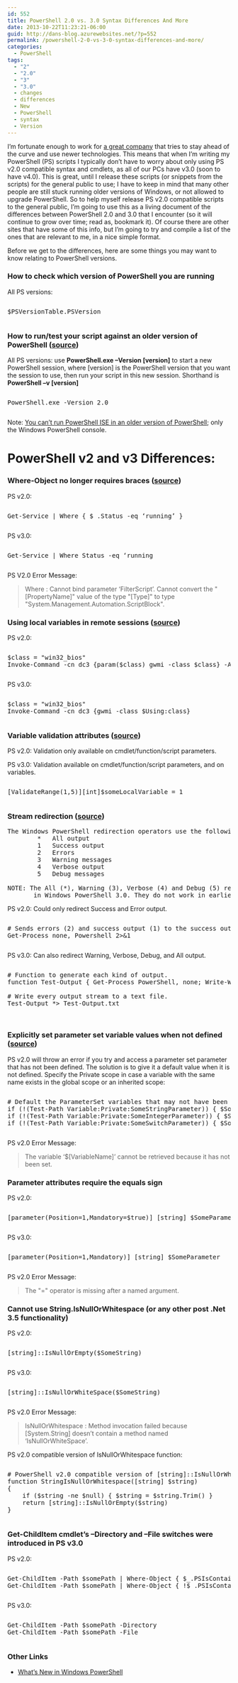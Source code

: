 ```yaml
---
id: 552
title: PowerShell 2.0 vs. 3.0 Syntax Differences And More
date: 2013-10-22T11:23:21-06:00
guid: http://dans-blog.azurewebsites.net/?p=552
permalink: /powershell-2-0-vs-3-0-syntax-differences-and-more/
categories:
  - PowerShell
tags:
  - "2"
  - "2.0"
  - "3"
  - "3.0"
  - changes
  - differences
  - New
  - PowerShell
  - syntax
  - Version
---
```

I’m fortunate enough to work for [a great company](http://www.iqmetrix.com/) that tries to stay ahead of the curve and use newer technologies. This means that when I’m writing my PowerShell (PS) scripts I typically don’t have to worry about only using PS v2.0 compatible syntax and cmdlets, as all of our PCs have v3.0 (soon to have v4.0). This is great, until I release these scripts (or snippets from the scripts) for the general public to use; I have to keep in mind that many other people are still stuck running older versions of Windows, or not allowed to upgrade PowerShell. So to help myself release PS v2.0 compatible scripts to the general public, I’m going to use this as a living document of the differences between PowerShell 2.0 and 3.0 that I encounter (so it will continue to grow over time; read as, bookmark it). Of course there are other sites that have some of this info, but I’m going to try and compile a list of the ones that are relevant to me, in a nice simple format.

Before we get to the differences, here are some things you may want to know relating to PowerShell versions.

### How to check which version of PowerShell you are running

All PS versions:

<div id="scid:C89E2BDB-ADD3-4f7a-9810-1B7EACF446C1:eec700ae-ff7f-4e9e-ad8d-012446939105" class="wlWriterEditableSmartContent" style="float: none; padding-bottom: 0px; padding-top: 0px; padding-left: 0px; margin: 0px; display: inline; padding-right: 0px">
  <pre style=white-space:normal>

  <pre class="brush: powershell; gutter: false; title: ; notranslate" title="">
$PSVersionTable.PSVersion
</pre>
</div>



### How to run/test your script against an older version of PowerShell ([source](http://technet.microsoft.com/en-us/library/hh847899.aspx))

All PS versions: use **PowerShell.exe –Version [version]** to start a new PowerShell session, where [version] is the PowerShell version that you want the session to use, then run your script in this new session. Shorthand is **PowerShell –v [version]**

<div id="scid:C89E2BDB-ADD3-4f7a-9810-1B7EACF446C1:d546ad77-ce58-4f54-9f22-e63596597160" class="wlWriterEditableSmartContent" style="float: none; padding-bottom: 0px; padding-top: 0px; padding-left: 0px; margin: 0px; display: inline; padding-right: 0px">
  <pre style=white-space:normal>

  <pre class="brush: powershell; gutter: false; title: ; notranslate" title="">
PowerShell.exe -Version 2.0
</pre>
</div>

Note: [You can’t run PowerShell ISE in an older version of PowerShell](http://stackoverflow.com/questions/18919862/start-powershell-ise-with-the-2-0-runtime); only the Windows PowerShell console.



# PowerShell v2 and v3 Differences:



### Where-Object no longer requires braces ([source](http://blogs.technet.com/b/heyscriptingguy/archive/2012/08/20/my-five-favorite-powershell-3-0-tips-and-tricks.aspx))

PS v2.0:

<div id="scid:C89E2BDB-ADD3-4f7a-9810-1B7EACF446C1:ff48c6ee-b013-4ef8-9f64-6757f820d050" class="wlWriterEditableSmartContent" style="float: none; padding-bottom: 0px; padding-top: 0px; padding-left: 0px; margin: 0px; display: inline; padding-right: 0px">
  <pre style=white-space:normal>

  <pre class="brush: powershell; gutter: false; title: ; notranslate" title="">
Get-Service | Where { $_.Status -eq ‘running’ }
</pre>
</div>

PS v3.0:

<div id="scid:C89E2BDB-ADD3-4f7a-9810-1B7EACF446C1:b17453c9-40a0-4f73-b82d-d36b53f174cd" class="wlWriterEditableSmartContent" style="float: none; padding-bottom: 0px; padding-top: 0px; padding-left: 0px; margin: 0px; display: inline; padding-right: 0px">
  <pre style=white-space:normal>

  <pre class="brush: powershell; gutter: false; title: ; notranslate" title="">
Get-Service | Where Status -eq ‘running
</pre>
</div>

PS V2.0 Error Message:

> <font style="background-color: #ffffff">Where : Cannot bind parameter ‘FilterScript’. Cannot convert the "[PropertyName]" value of the type "[Type]" to type "System.Management.Automation.ScriptBlock".</font>



### Using local variables in remote sessions ([source](http://blogs.technet.com/b/heyscriptingguy/archive/2012/08/20/my-five-favorite-powershell-3-0-tips-and-tricks.aspx))

PS v2.0:

<div id="scid:C89E2BDB-ADD3-4f7a-9810-1B7EACF446C1:16fa1db7-05da-4367-a9c3-ef5736a85fe5" class="wlWriterEditableSmartContent" style="float: none; padding-bottom: 0px; padding-top: 0px; padding-left: 0px; margin: 0px; display: inline; padding-right: 0px">
  <pre style=white-space:normal>

  <pre class="brush: powershell; gutter: false; pad-line-numbers: true; title: ; notranslate" title="">
$class = "win32_bios"
Invoke-Command -cn dc3 {param($class) gwmi -class $class} -ArgumentList $class
</pre>
</div>

PS v3.0:

<div id="scid:C89E2BDB-ADD3-4f7a-9810-1B7EACF446C1:4095dffb-ddad-4b1b-aae7-61c3840f06d8" class="wlWriterEditableSmartContent" style="float: none; padding-bottom: 0px; padding-top: 0px; padding-left: 0px; margin: 0px; display: inline; padding-right: 0px">
  <pre style=white-space:normal>

  <pre class="brush: powershell; gutter: false; pad-line-numbers: true; title: ; notranslate" title="">
$class = "win32_bios"
Invoke-Command -cn dc3 {gwmi -class $Using:class}
</pre>
</div>



### Variable validation attributes ([source](http://blogs.technet.com/b/heyscriptingguy/archive/2012/08/20/my-five-favorite-powershell-3-0-tips-and-tricks.aspx))

PS v2.0: Validation only available on cmdlet/function/script parameters.

PS v3.0: Validation available on cmdlet/function/script parameters, and on variables.

<div id="scid:C89E2BDB-ADD3-4f7a-9810-1B7EACF446C1:502387f4-4082-48ac-b095-7108c174e4f2" class="wlWriterEditableSmartContent" style="float: none; padding-bottom: 0px; padding-top: 0px; padding-left: 0px; margin: 0px; display: inline; padding-right: 0px">
  <pre style=white-space:normal>

  <pre class="brush: powershell; gutter: false; pad-line-numbers: true; title: ; notranslate" title="">
[ValidateRange(1,5)][int]$someLocalVariable = 1
</pre>
</div>



### Stream redirection ([source](http://technet.microsoft.com/en-us/library/hh847746.aspx))

<pre>The Windows PowerShell redirection operators use the following characters to represent each output type:
        *   All output
        1   Success output
        2   Errors
        3   Warning messages
        4   Verbose output
        5   Debug messages

NOTE: The All (*), Warning (3), Verbose (4) and Debug (5) redirection operators were introduced
       in Windows PowerShell 3.0. They do not work in earlier versions of Windows PowerShell.</pre>



PS v2.0: Could only redirect Success and Error output.

<div id="scid:C89E2BDB-ADD3-4f7a-9810-1B7EACF446C1:dc481368-8bf5-445e-ade4-14bfbffa902f" class="wlWriterEditableSmartContent" style="float: none; padding-bottom: 0px; padding-top: 0px; padding-left: 0px; margin: 0px; display: inline; padding-right: 0px">
  <pre style=white-space:normal>

  <pre class="brush: powershell; gutter: false; title: ; notranslate" title="">
# Sends errors (2) and success output (1) to the success output stream.
Get-Process none, Powershell 2>&1
</pre>
</div>

PS v3.0: Can also redirect Warning, Verbose, Debug, and All output.

<div id="scid:C89E2BDB-ADD3-4f7a-9810-1B7EACF446C1:0c1b5ff4-2985-4831-98d5-56afcf879d46" class="wlWriterEditableSmartContent" style="float: none; padding-bottom: 0px; padding-top: 0px; padding-left: 0px; margin: 0px; display: inline; padding-right: 0px">
  <pre style=white-space:normal>

  <pre class="brush: powershell; gutter: false; title: ; notranslate" title="">
# Function to generate each kind of output.
function Test-Output { Get-Process PowerShell, none; Write-Warning "Test!"; Write-Verbose "Test Verbose"; Write-Debug "Test Debug"}

# Write every output stream to a text file.
Test-Output *> Test-Output.txt

</pre>
</div>



### Explicitly set parameter set variable values when not defined ([source](http://dans-blog.azurewebsites.net/always-explicitly-set-your-parameter-set-variables-for-powershell-v2-0-compatibility/))

PS v2.0 will throw an error if you try and access a parameter set parameter that has not been defined. The solution is to give it a default value when it is not defined. Specify the Private scope in case a variable with the same name exists in the global scope or an inherited scope:

<div id="scid:C89E2BDB-ADD3-4f7a-9810-1B7EACF446C1:19b50216-fb40-4017-a0cb-231a296bc9ac" class="wlWriterEditableSmartContent" style="float: none; padding-bottom: 0px; padding-top: 0px; padding-left: 0px; margin: 0px; display: inline; padding-right: 0px">
  <pre style=white-space:normal>

  <pre class="brush: powershell; gutter: false; pad-line-numbers: true; title: ; notranslate" title="">
# Default the ParameterSet variables that may not have been set depending on which parameter set is being used. This is required for PowerShell v2.0 compatibility.
if (!(Test-Path Variable:Private:SomeStringParameter)) { $SomeStringParameter = $null }
if (!(Test-Path Variable:Private:SomeIntegerParameter)) { $SomeIntegerParameter = 0 }
if (!(Test-Path Variable:Private:SomeSwitchParameter)) { $SomeSwitchParameter = $false }
</pre>
</div>

PS v2.0 Error Message:

> The variable ‘$[VariableName]’ cannot be retrieved because it has not been set.



### Parameter attributes require the equals sign

PS v2.0:

<div id="scid:C89E2BDB-ADD3-4f7a-9810-1B7EACF446C1:dfe8d41b-0e0a-4926-a4b2-740e2ef610b7" class="wlWriterEditableSmartContent" style="float: none; padding-bottom: 0px; padding-top: 0px; padding-left: 0px; margin: 0px; display: inline; padding-right: 0px">
  <pre style=white-space:normal>

  <pre class="brush: powershell; gutter: false; pad-line-numbers: true; title: ; notranslate" title="">
[parameter(Position=1,Mandatory=$true)] [string] $SomeParameter
</pre>
</div>

PS v3.0:

<div id="scid:C89E2BDB-ADD3-4f7a-9810-1B7EACF446C1:84c42572-dc4c-42cd-9829-7d46d110fd47" class="wlWriterEditableSmartContent" style="float: none; padding-bottom: 0px; padding-top: 0px; padding-left: 0px; margin: 0px; display: inline; padding-right: 0px">
  <pre style=white-space:normal>

  <pre class="brush: powershell; gutter: false; title: ; notranslate" title="">
[parameter(Position=1,Mandatory)] [string] $SomeParameter
</pre>
</div>

PS v2.0 Error Message:

> <font style="background-color: #ffffff">The "=" operator is missing after a named argument.</font>



### Cannot use String.IsNullOrWhitespace (or any other post .Net 3.5 functionality)

PS v2.0:

<div id="scid:C89E2BDB-ADD3-4f7a-9810-1B7EACF446C1:5c520c9f-453f-485c-a5b8-9ddc7f77c3e4" class="wlWriterEditableSmartContent" style="float: none; padding-bottom: 0px; padding-top: 0px; padding-left: 0px; margin: 0px; display: inline; padding-right: 0px">
  <pre style=white-space:normal>

  <pre class="brush: powershell; pad-line-numbers: true; title: ; notranslate" title="">
[string]::IsNullOrEmpty($SomeString)
</pre>
</div>

PS v3.0:

<div id="scid:C89E2BDB-ADD3-4f7a-9810-1B7EACF446C1:695d97aa-84f5-479b-a67c-49399b3ae7e8" class="wlWriterEditableSmartContent" style="float: none; padding-bottom: 0px; padding-top: 0px; padding-left: 0px; margin: 0px; display: inline; padding-right: 0px">
  <pre style=white-space:normal>

  <pre class="brush: powershell; title: ; notranslate" title="">
[string]::IsNullOrWhiteSpace($SomeString)
</pre>
</div>

PS v2.0 Error Message:

> IsNullOrWhitespace : Method invocation failed because [System.String] doesn’t contain a method named ‘IsNullOrWhiteSpace’.

PS v2.0 compatible version of IsNullOrWhitespace function:

<div id="scid:C89E2BDB-ADD3-4f7a-9810-1B7EACF446C1:efffa5d2-21a2-40cb-be39-c471c04ab806" class="wlWriterEditableSmartContent" style="float: none; padding-bottom: 0px; padding-top: 0px; padding-left: 0px; margin: 0px; display: inline; padding-right: 0px">
  <pre style=white-space:normal>

  <pre class="brush: powershell; title: ; notranslate" title="">
# PowerShell v2.0 compatible version of [string]::IsNullOrWhitespace.
function StringIsNullOrWhitespace([string] $string)
{
    if ($string -ne $null) { $string = $string.Trim() }
    return [string]::IsNullOrEmpty($string)
}
</pre>
</div>



### Get-ChildItem cmdlet’s –Directory and –File switches were introduced in PS v3.0

PS v2.0:

<div id="scid:C89E2BDB-ADD3-4f7a-9810-1B7EACF446C1:327b97a7-30e4-4d77-bd2b-4f906c496c21" class="wlWriterEditableSmartContent" style="float: none; padding-bottom: 0px; padding-top: 0px; padding-left: 0px; margin: 0px; display: inline; padding-right: 0px">
  <pre style=white-space:normal>

  <pre class="brush: powershell; title: ; notranslate" title="">
Get-ChildItem -Path $somePath | Where-Object { $_.PSIsContainer }	# Get directories only.
Get-ChildItem -Path $somePath | Where-Object { !$_.PSIsContainer }	# Get files only.
</pre>
</div>

PS v3.0:

<div id="scid:C89E2BDB-ADD3-4f7a-9810-1B7EACF446C1:d7803f09-1d3d-455e-a365-50ea3926564f" class="wlWriterEditableSmartContent" style="float: none; padding-bottom: 0px; padding-top: 0px; padding-left: 0px; margin: 0px; display: inline; padding-right: 0px">
  <pre style=white-space:normal>

  <pre class="brush: powershell; gutter: false; pad-line-numbers: true; title: ; notranslate" title="">
Get-ChildItem -Path $somePath -Directory
Get-ChildItem -Path $somePath -File
</pre>
</div>





### Other Links

  * [What’s New in Windows PowerShell](http://technet.microsoft.com/en-us/library/hh857339.aspx)
